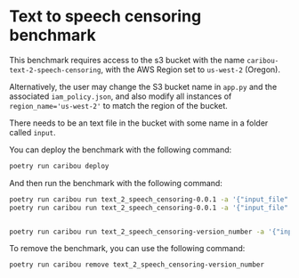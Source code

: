 # Text to speech censoring benchmark

This benchmark requires access to the s3 bucket with the name `caribou-text-2-speech-censoring`,
with the AWS Region set to `us-west-2` (Oregon).

Alternatively, the user may change the S3 bucket name in `app.py` and the associated `iam_policy.json`, 
and also modify all instances of `region_name='us-west-2'` to match the region of the bucket.

There needs to be an text file in the bucket with some name in a folder called `input`.

You can deploy the benchmark with the following command:

```bash
poetry run caribou deploy
```

And then run the benchmark with the following command:

```bash
poetry run caribou run text_2_speech_censoring-0.0.1 -a '{"input_file": "yelp_small.txt"}'
poetry run caribou run text_2_speech_censoring-0.0.1 -a '{"input_file": "yelp_large.txt"}'


poetry run caribou run text_2_speech_censoring-version_number -a '{"input_file": "yelp_large.txt"}'
```

To remove the benchmark, you can use the following command:

```bash
poetry run caribou remove text_2_speech_censoring-version_number
```
